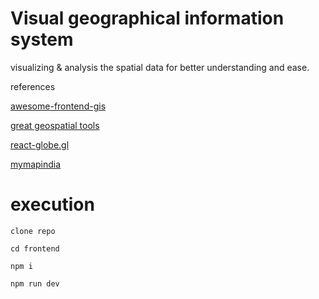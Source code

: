 # Visual geographical information system

visualizing & analysis the spatial data for better understanding and ease.


references

[awesome-frontend-gis](https://github.com/joewdavies/awesome-frontend-gis)

[great geospatial tools](https://github.com/sshuair/awesome-gis)

[react-globe.gl](https://github.com/vasturiano/react-globe.gl?tab=readme-ov-file#custom-layer)

[mymapindia](https://developer.mappls.com/)



# execution
```
clone repo

cd frontend

npm i

npm run dev
```

